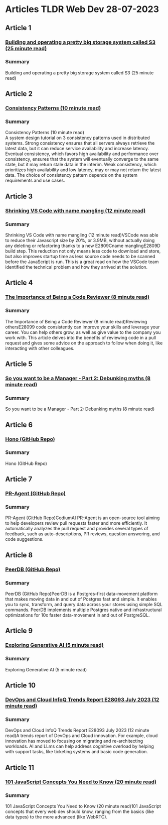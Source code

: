 # Articles TLDR Web Dev 28-07-2023

## Article 1
### [Building and operating a pretty big storage system called S3 (25 minute read)](https://tldr.tech)
### Summary 
 Building and operating a pretty big storage system called S3 (25 minute read)

## Article 2
### [Consistency Patterns (10 minute read)](https://tldr.tech)
### Summary 
 Consistency Patterns (10 minute read)<br>A system design tutorial on 3 consistency patterns used in distributed systems. Strong consistency ensures that all servers always retrieve the latest data, but it can reduce service availability and increase latency. Eventual consistency, which favors high availability and performance over consistency, ensures that the system will eventually converge to the same state, but it may return stale data in the interim. Weak consistency, which prioritizes high availability and low latency, may or may not return the latest data. The choice of consistency pattern depends on the system requirements and use cases.

## Article 3
### [Shrinking VS Code with name mangling (12 minute read)](https://tldr.tech)
### Summary 
 Shrinking VS Code with name mangling (12 minute read)VSCode was able to reduce their Javascript size by 20%, or 3.9MB, without actually doing any deleting or refactoring thanks to a new E2809Cname manglingE2809D build step. This reduction not only means less code to download and store, but also improves startup time as less source code needs to be scanned before the JavaScript is run. This is a great read on how the VSCode team identified the technical problem and how they arrived at the solution.

## Article 4
### [The Importance of Being a Code Reviewer (8 minute read)](https://tldr.tech)
### Summary 
 The Importance of Being a Code Reviewer (8 minute read)Reviewing othersE28099 code consistently can improve your skills and leverage your career. You can help others grow, as well as give value to the company you work with. This article delves into the benefits of reviewing code in a pull request and gives some advice on the approach to follow when doing it, like interacting with other colleagues.</span>

## Article 5
### [So you want to be a Manager - Part 2: Debunking myths (8 minute read)](https://tldr.tech)
### Summary 
 So you want to be a Manager - Part 2: Debunking myths (8 minute read)

## Article 6
### [Hono (GitHub Repo)](https://tldr.tech)
### Summary 
 Hono (GitHub Repo)

## Article 7
### [PR-Agent (GitHub Repo)](https://tldr.tech)
### Summary 
 PR-Agent (GitHub Repo)CodiumAI PR-Agent is an open-source tool aiming to help developers review pull requests faster and more efficiently. It automatically analyzes the pull request and provides several types of feedback, such as auto-descriptions, PR reviews, question answering, and code suggestions.

## Article 8
### [PeerDB (GitHub Repo)](https://tldr.tech)
### Summary 
 PeerDB (GitHub Repo)PeerDB is a Postgres-first data-movement platform that makes moving data in and out of Postgres fast and simple. It enables you to sync, transform, and query data across your stores using simple SQL commands. PeerDB implements multiple Postgres native and infrastructural optimizations for 10x faster data-movement in and out of PostgreSQL.

## Article 9
### [Exploring Generative AI (5 minute read)](https://tldr.tech)
### Summary 
 Exploring Generative AI (5 minute read)

## Article 10
### [DevOps and Cloud InfoQ Trends Report E28093 July 2023 (12 minute read)](https://tldr.tech)
### Summary 
 DevOps and Cloud InfoQ Trends Report E28093 July 2023 (12 minute read)A trends report of DevOps and Cloud innovation. For example, cloud innovation has moved to focusing on migrating and re-architecting workloads. AI and LLms can help address cognitive overload by helping with support tasks, like ticketing systems and basic code generation.

## Article 11
### [101 JavaScript Concepts You Need to Know (20 minute read)](https://tldr.tech)
### Summary 
 101 JavaScript Concepts You Need to Know (20 minute read)101 JavaScript concepts that every web dev should know, ranging from the basics (like data types) to the more advanced (like WebRTC).

